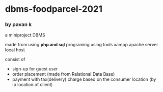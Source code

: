 # dbms-foodparcel-2021
### by pavan k

a miniproject DBMS

made from using <strong> php and sql</strong> programing
using tools xampp apache server local host

consist of 
- sign-up for guest user
- order placement (made from Relational Data Base)
- payment with tax(delivery) charge based on the consumer location (by ip location of client)
